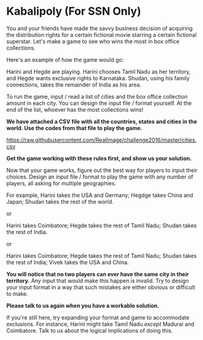 # Kabalipoly (For SSN Only)

You and your friends have made the savvy business decision of acquiring the distribution rights for a certain fictional movie starring a certain fictional superstar. Let's make a game to see who wins the most in box office collections.

Here's an example of how the game would go:

Harini and Hegde are playing. Harini chooses Tamil Nadu as her territory, and Hegde wants exclusive rights to Karnataka. Shudan, using his family connections, takes the remainder of India as his area.

To run the game, input / read a list of cities and the box office collection amount in each city. You can design the input file / format yourself. At the end of the list, whoever has the most collections wins!

**We have attached a CSV file with all the countries, states and cities in the world. Use the codes from that file to play the game.**

https://raw.githubusercontent.com/RealImage/challenge2016/master/cities.csv

**Get the game working with these rules first, and show us your solution.**

Now that your game works, figure out the best way for players to input their choices. Design an input file / format to play the game with any number of players, all asking for multiple geographies. 

For example,
Harini takes the USA and Germany;
Hegdge takes China and Japan;
Shudan takes the rest of the world.

or 

Harini takes Coimbatore;
Hegde takes the rest of Tamil Nadu;
Shudan takes the rest of India.

or

Harini takes Coimbatore;
Hegde takes the rest of Tamil Nadu;
Shudan takes the rest of India;
Vivek takes the USA and China.

**You will notice that no two players can ever have the same city in their territory.** Any input that would make this happen is invalid. Try to design your input format in a way that such mistakes are either obvious or difficult to make. 

**Please talk to us again when you have a workable solution.**

If you're still here, try expanding your format and game to accommodate exclusions. For instance, Harini might take Tamil Nadu *except* Madurai and Coimbatore. Talk to us about the logical implications of doing this.  

